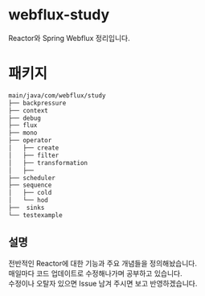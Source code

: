 # webflux-study
Reactor와 Spring Webflux 정리입니다.


# 패키지
```bash
main/java/com/webflux/study
├── backpressure
├── context
├── debug 
├── flux 
├── mono 
├── operator 
│   ├── create
│   ├── filter
│   ├── transformation
│   ├── 
├── scheduler
├── sequence 
│   ├── cold
│   └── hod
├──  sinks 
└── testexample

```

## 설명
전반적인 Reactor에 대한 기능과 주요 개념들을 정의해놨습니다. <br>
매일마다 코드 업데이트로 수정해나가며 공부하고 있습니다. <br>
수정이나 오탈자 있으면 Issue 남겨 주시면 보고 반영하겠습니다.
